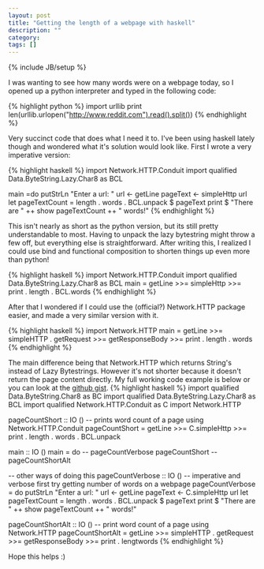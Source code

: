 ```yaml
---
layout: post
title: "Getting the length of a webpage with haskell"
description: ""
category: 
tags: []
---
```

{% include JB/setup %}

I was wanting to see how many words were on a webpage today, so I opened up a python interpreter and typed in the following code:

{% highlight python %}
import urllib
print len(urllib.urlopen("http://www.reddit.com").read().split())
{% endhighlight %}

Very succinct code that does what I need it to. I've been using haskell lately though and wondered what it's solution would look like. First I wrote a very imperative version:

{% highlight haskell %}
import Network.HTTP.Conduit
import qualified Data.ByteString.Lazy.Char8 as BCL

main =do
  putStrLn "Enter a url: "
  url <- getLine
  pageText <- simpleHttp url
  let pageTextCount = length . words . BCL.unpack $ pageText
  print $ "There are " ++ show pageTextCount ++ " words!"
{% endhighlight %}

This isn't nearly as short as the python version, but its still pretty understandable to most. Having to unpack the lazy bytestring might throw a few off, but everything else is straightforward. After writing this, I realized I could use bind and functional composition to shorten things up even more than python!

{% highlight haskell %}
import Network.HTTP.Conduit
import qualified Data.ByteString.Lazy.Char8 as BCL
main = getLine >>= simpleHttp >>= print . length . BCL.words
{% endhighlight %}

After that I wondered if I could use the (official?) Network.HTTP package easier, and made a very similar version with it.

{% highlight haskell %}
import Network.HTTP
main = getLine >>= simpleHTTP . getRequest >>= getResponseBody >>= print . length . words
{% endhighlight %}

The main difference being that Network.HTTP which returns String's instead of Lazy Bytestrings. However it's not shorter because it doesn't return the page content directly. My full working code example is below or you can look at the <a href="https://gist.github.com/codygman/7984368">github gist</a>.
{% highlight haskell %}
import qualified Data.ByteString.Char8 as BC
import qualified Data.ByteString.Lazy.Char8 as BCL
import qualified Network.HTTP.Conduit as C
import Network.HTTP

pageCountShort :: IO ()
-- prints word count of a page using Network.HTTP.Conduit
pageCountShort = getLine >>= C.simpleHttp >>= print . length . words . BCL.unpack 

main :: IO ()
main = do
	-- pageCountVerbose
	pageCountShort
	-- pageCountShortAlt

-- other ways of doing this
pageCountVerbose :: IO ()
-- imperative and verbose first try getting number of words on a webpage
pageCountVerbose = do
	putStrLn "Enter a url: "
	url <- getLine
	pageText <- C.simpleHttp url
	let pageTextCount = length . words . BCL.unpack $ pageText
	print $ "There are " ++ show pageTextCount ++ " words!"

pageCountShortAlt :: IO ()
-- print word count of a page using Network.HTTP
pageCountShortAlt = getLine >>= simpleHTTP . getRequest >>= getResponseBody >>= print . lengtwords
{% endhighlight %}

Hope this helps :)
